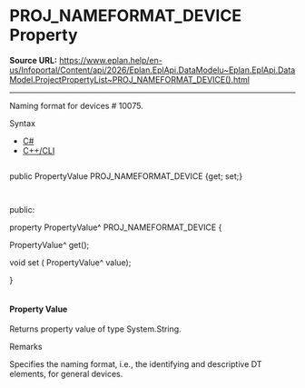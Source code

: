 # PROJ_NAMEFORMAT_DEVICE Property

**Source URL:** https://www.eplan.help/en-us/Infoportal/Content/api/2026/Eplan.EplApi.DataModelu~Eplan.EplApi.DataModel.ProjectPropertyList~PROJ_NAMEFORMAT_DEVICE().html

---

Naming format for devices # 10075.

Syntax

- [C#](#i-syntax-CS)
- [C++/CLI](#i-syntax-CPP2005)

```
```
public PropertyValue PROJ_NAMEFORMAT_DEVICE {get; set;}
```
```

```
```
public:

property PropertyValue^ PROJ_NAMEFORMAT_DEVICE {

   PropertyValue^ get();

   void set (    PropertyValue^ value);

}
```
```

#### Property Value

Returns property value of type System.String.

Remarks

Specifies the naming format, i.e., the identifying and descriptive DT elements, for general devices.
